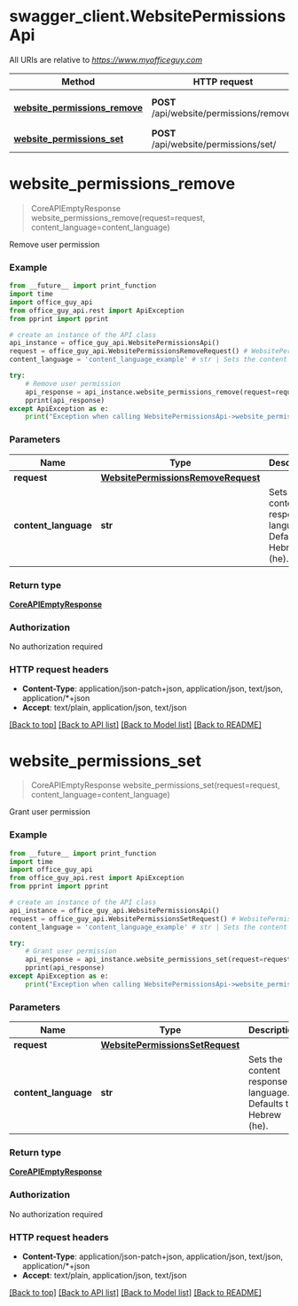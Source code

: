 # swagger_client.WebsitePermissionsApi

All URIs are relative to *https://www.myofficeguy.com*

Method | HTTP request | Description
------------- | ------------- | -------------
[**website_permissions_remove**](WebsitePermissionsApi.md#website_permissions_remove) | **POST** /api/website/permissions/remove/ | Remove user permission
[**website_permissions_set**](WebsitePermissionsApi.md#website_permissions_set) | **POST** /api/website/permissions/set/ | Grant user permission


# **website_permissions_remove**
> CoreAPIEmptyResponse website_permissions_remove(request=request, content_language=content_language)

Remove user permission

### Example
```python
from __future__ import print_function
import time
import office_guy_api
from office_guy_api.rest import ApiException
from pprint import pprint

# create an instance of the API class
api_instance = office_guy_api.WebsitePermissionsApi()
request = office_guy_api.WebsitePermissionsRemoveRequest() # WebsitePermissionsRemoveRequest |  (optional)
content_language = 'content_language_example' # str | Sets the content response language. Defaults to Hebrew (he). (optional)

try:
    # Remove user permission
    api_response = api_instance.website_permissions_remove(request=request, content_language=content_language)
    pprint(api_response)
except ApiException as e:
    print("Exception when calling WebsitePermissionsApi->website_permissions_remove: %s\n" % e)
```

### Parameters

Name | Type | Description  | Notes
------------- | ------------- | ------------- | -------------
 **request** | [**WebsitePermissionsRemoveRequest**](WebsitePermissionsRemoveRequest.md)|  | [optional] 
 **content_language** | **str**| Sets the content response language. Defaults to Hebrew (he). | [optional] 

### Return type

[**CoreAPIEmptyResponse**](CoreAPIEmptyResponse.md)

### Authorization

No authorization required

### HTTP request headers

 - **Content-Type**: application/json-patch+json, application/json, text/json, application/*+json
 - **Accept**: text/plain, application/json, text/json

[[Back to top]](#) [[Back to API list]](../README.md#documentation-for-api-endpoints) [[Back to Model list]](../README.md#documentation-for-models) [[Back to README]](../README.md)

# **website_permissions_set**
> CoreAPIEmptyResponse website_permissions_set(request=request, content_language=content_language)

Grant user permission

### Example
```python
from __future__ import print_function
import time
import office_guy_api
from office_guy_api.rest import ApiException
from pprint import pprint

# create an instance of the API class
api_instance = office_guy_api.WebsitePermissionsApi()
request = office_guy_api.WebsitePermissionsSetRequest() # WebsitePermissionsSetRequest |  (optional)
content_language = 'content_language_example' # str | Sets the content response language. Defaults to Hebrew (he). (optional)

try:
    # Grant user permission
    api_response = api_instance.website_permissions_set(request=request, content_language=content_language)
    pprint(api_response)
except ApiException as e:
    print("Exception when calling WebsitePermissionsApi->website_permissions_set: %s\n" % e)
```

### Parameters

Name | Type | Description  | Notes
------------- | ------------- | ------------- | -------------
 **request** | [**WebsitePermissionsSetRequest**](WebsitePermissionsSetRequest.md)|  | [optional] 
 **content_language** | **str**| Sets the content response language. Defaults to Hebrew (he). | [optional] 

### Return type

[**CoreAPIEmptyResponse**](CoreAPIEmptyResponse.md)

### Authorization

No authorization required

### HTTP request headers

 - **Content-Type**: application/json-patch+json, application/json, text/json, application/*+json
 - **Accept**: text/plain, application/json, text/json

[[Back to top]](#) [[Back to API list]](../README.md#documentation-for-api-endpoints) [[Back to Model list]](../README.md#documentation-for-models) [[Back to README]](../README.md)

